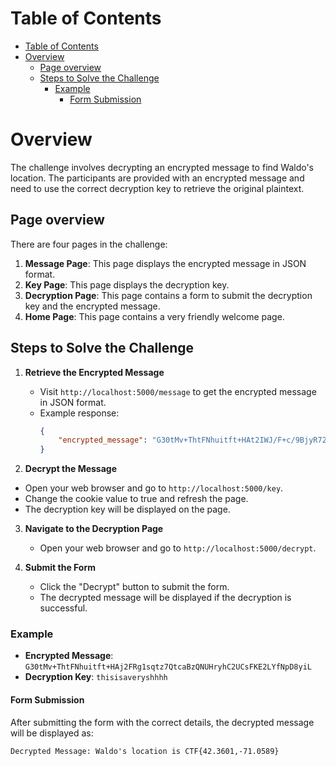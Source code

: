 # Table of Contents
- [Table of Contents](#table-of-contents)
- [Overview](#overview)
  - [Page overview](#page-overview)
  - [Steps to Solve the Challenge](#steps-to-solve-the-challenge)
    - [Example](#example)
      - [Form Submission](#form-submission)


# Overview

The challenge involves decrypting an encrypted message to find Waldo's location. The participants are provided with an encrypted message and need to use the correct decryption key to retrieve the original plaintext.

## Page overview
There are four pages in the challenge:
1. **Message Page**: This page displays the encrypted message in JSON format.
2. **Key Page**: This page displays the decryption key.
3. **Decryption Page**: This page contains a form to submit the decryption key and the encrypted message.
4. **Home Page**: This page contains a very friendly welcome page.

## Steps to Solve the Challenge

1. **Retrieve the Encrypted Message**
   - Visit `http://localhost:5000/message` to get the encrypted message in JSON format.
   - Example response:
     ```json
     {
         "encrypted_message": "G30tMv+ThtFNhuitft+HAt2IWJ/F+c/9BjyR72tfA8Xkhc+PLny6V7hEy30KYBLnXc/kG30fm/eAWrAGpDB7fQ=="
     }
     ```



2. **Decrypt the Message**
- Open your web browser and go to `http://localhost:5000/key`.
- Change the cookie value to true and refresh the page.
- The decryption key will be displayed on the page.


3. **Navigate to the Decryption Page**
   - Open your web browser and go to `http://localhost:5000/decrypt`.

4. **Submit the Form**
   - Click the "Decrypt" button to submit the form.
   - The decrypted message will be displayed if the decryption is successful.


### Example

- **Encrypted Message**: `G30tMv+ThtFNhuitft+HAj2FRg1sqtz7QtcaBzQNUHryhC2UCsFKE2LYfNpD8yiL`
- **Decryption Key**: `thisisaveryshhhh`

#### Form Submission

After submitting the form with the correct details, the decrypted message will be displayed as:

```
Decrypted Message: Waldo's location is CTF{42.3601,-71.0589}
```
